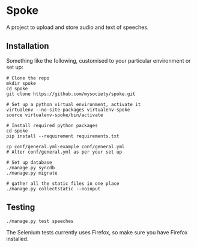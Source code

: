 Spoke
=====

A project to upload and store audio and text of speeches.

Installation
------------

Something like the following, customised to your particular environment or set up:

    # Clone the repo
    mkdir spoke
    cd spoke
    git clone https://github.com/mysociety/spoke.git

    # Set up a python virtual environment, activate it
    virtualenv --no-site-packages virtualenv-spoke
    source virtualenv-spoke/bin/activate

    # Install required python packages
    cd spoke
    pip install --requirement requirements.txt

    cp conf/general.yml-example conf/general.yml
    # Alter conf/general.yml as per your set up

    # Set up database
    ./manage.py syncdb
    ./manage.py migrate

    # gather all the static files in one place
    ./manage.py collectstatic --noinput

Testing
-------

    ./manage.py test speeches

The Selenium tests currently uses Firefox, so make sure you have Firefox installed.

